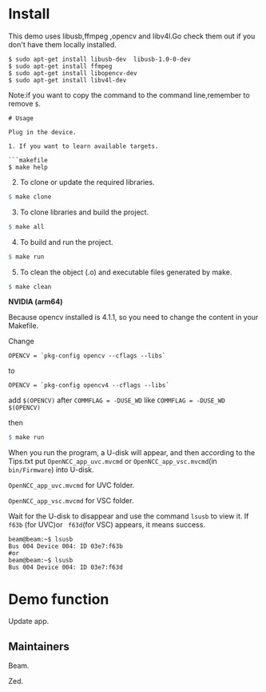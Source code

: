 # Install

This demo uses libusb,ffmpeg ,opencv and libv4l.Go check them out if you don't have them locally installed.

```shell
$ sudo apt-get install libusb-dev  libusb-1.0-0-dev
$ sudo apt-get install ffmpeg
$ sudo apt-get install libopencv-dev
$ sudo apt-get install libv4l-dev
```

Note:if you want to copy the command to the command line,remember to remove `$`.

```
# Usage

Plug in the device.

1. If you want to learn available targets.

```makefile
$ make help
```

2. To clone or update the required libraries.

```makefile
$ make clone
```

3. To clone libraries and build the project.

```makefile
$ make all
```

4. To build and run the project.

```makefile
$ make run
```

5. To clean the object (.o) and executable files generated by make.

```makefile
$ make clean
```

**NVIDIA (arm64)**

Because opencv installed is 4.1.1, so you need to change the content in your Makefile.

Change 
```shell
OPENCV = `pkg-config opencv --cflags --libs`
```
to 
```shell
OPENCV = `pkg-config opencv4 --cflags --libs`
```

add `$(OPENCV)` after `COMMFLAG = -DUSE_WD`
like `COMMFLAG = -DUSE_WD $(OPENCV)`

then

```makefile
$ make run
```

When you run the program, a U-disk will appear, and then according to the Tips.txt put `OpenNCC_app_uvc.mvcmd`  or `OpenNCC_app_vsc.mvcmd`(in `bin/Firmware`) into U-disk. 

`OpenNCC_app_uvc.mvcmd` for UVC folder.

`OpenNCC_app_vsc.mvcmd` for VSC folder.

Wait for the U-disk to disappear and use the command `lsusb` to view it. If `f63b`  (for UVC)or ` f63d`(for VSC) appears, it means success.

```shell
beam@beam:~$ lsusb
Bus 004 Device 004: ID 03e7:f63b  
#or
beam@beam:~$ lsusb
Bus 004 Device 004: ID 03e7:f63d  
```

#  Demo function 

Update app.

## Maintainers

Beam.

Zed.

